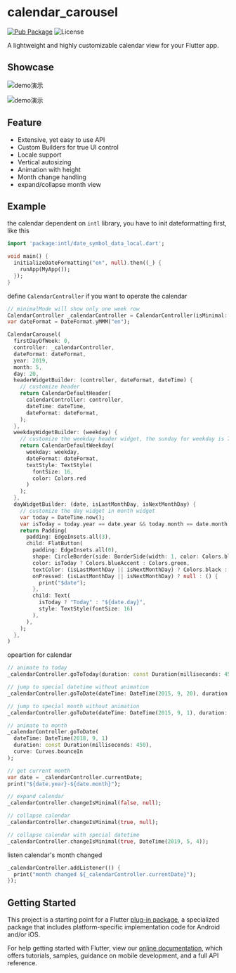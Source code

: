 # calendar_carousel

[![Pub Package](https://img.shields.io/pub/v/calendar_carousel.svg?style=flat-square)](https://pub.dartlang.org/packages/calendar_carousel)
![License](https://img.shields.io/badge/license-MIT-blue.svg)

A lightweight and highly customizable calendar view for your Flutter app.

## Showcase

![demo演示](https://github.com/zhengbomo/calendarcarousel/blob/master/images/demo.gif?raw=true)

![demo演示](https://github.com/zhengbomo/calendarcarousel/blob/master/images/demo.jpg?raw=true)

## Feature

* Extensive, yet easy to use API
* Custom Builders for true UI control
* Locale support
* Vertical autosizing
* Animation with height
* Month change handling
* expand/collapse month view

## Example

the calendar dependent on `intl` library, you have to init dateformatting first, like this

```dart
import 'package:intl/date_symbol_data_local.dart';

void main() {
  initializeDateFormatting("en", null).then((_) {
    runApp(MyApp());
  });
}
```

define `CalendarController` if you want to operate the calendar

```dart
// minimalMode will show only one week row
CalendarController _calendarController = CalendarController(isMinimal: false);
var dateFormat = DateFormat.yMMM("en");

CalendarCarousel(
  firstDayOfWeek: 0,
  controller: _calendarController,
  dateFormat: dateFormat,
  year: 2019,
  month: 5,
  day: 20,
  headerWidgetBuilder: (controller, dateFormat, dateTime) {
    // customize header
    return CalendarDefaultHeader(
      calendarController: controller,
      dateTime: dateTime,
      dateFormat: dateFormat,
    );
  },
  weekdayWidgetBuilder: (weekday) {
    // customize the weekday header widget, the sunday for weekday is 7
    return CalendarDefaultWeekday(
      weekday: weekday,
      dateFormat: dateFormat,
      textStyle: TextStyle(
        fontSize: 16,
        color: Colors.red
      )
    );
  },  
  dayWidgetBuilder: (date, isLastMonthDay, isNextMonthDay) {
    // customize the day widget in month widget
    var today = DateTime.now();
    var isToday = today.year == date.year && today.month == date.month && today.day == date.day;
    return Padding(
      padding: EdgeInsets.all(3),
      child: FlatButton(
        padding: EdgeInsets.all(0),
        shape: CircleBorder(side: BorderSide(width: 1, color: Colors.black12)),
        color: isToday ? Colors.blueAccent : Colors.green,
        textColor: (isLastMonthDay || isNextMonthDay) ? Colors.black : Colors.white,
        onPressed: (isLastMonthDay || isNextMonthDay) ? null : () {
          print("$date");
        },
        child: Text(
          isToday ? "Today" : "${date.day}",
          style: TextStyle(fontSize: 16)
        ),
      ),
    );
  },
)
```

opeartion for calendar

```dart
// animate to today
_calendarController.goToToday(duration: const Duration(milliseconds: 450));

// jump to special datetime without animation
_calendarController.goToDate(dateTime: DateTime(2015, 9, 20), duration: null);

// jump to special month without animation
_calendarController.goToDate(dateTime: DateTime(2015, 9, 1), duration: null);

// animate to month
_calendarController.goToDate(
  dateTime: DateTime(2018, 9, 1)
  duration: const Duration(milliseconds: 450),
  curve: Curves.bounceIn
);

// get current month
var date = _calendarController.currentDate;
print("${date.year}-${date.month}");

// expand calendar
_calendarController.changeIsMinimal(false, null);

// collapse calendar
_calendarController.changeIsMinimal(true, null);

// collapse calendar with special datetime
_calendarController.changeIsMinimal(true, DateTime(2019, 5, 4));
```

listen calendar's month changed

```dart
_calendarController.addListener(() {
  print("month changed ${_calendarController.currentDate}");
});
```

## Getting Started

This project is a starting point for a Flutter
[plug-in package](https://flutter.io/developing-packages/),
a specialized package that includes platform-specific implementation code for
Android and/or iOS.

For help getting started with Flutter, view our
[online documentation](https://flutter.io/docs), which offers tutorials, 
samples, guidance on mobile development, and a full API reference.
